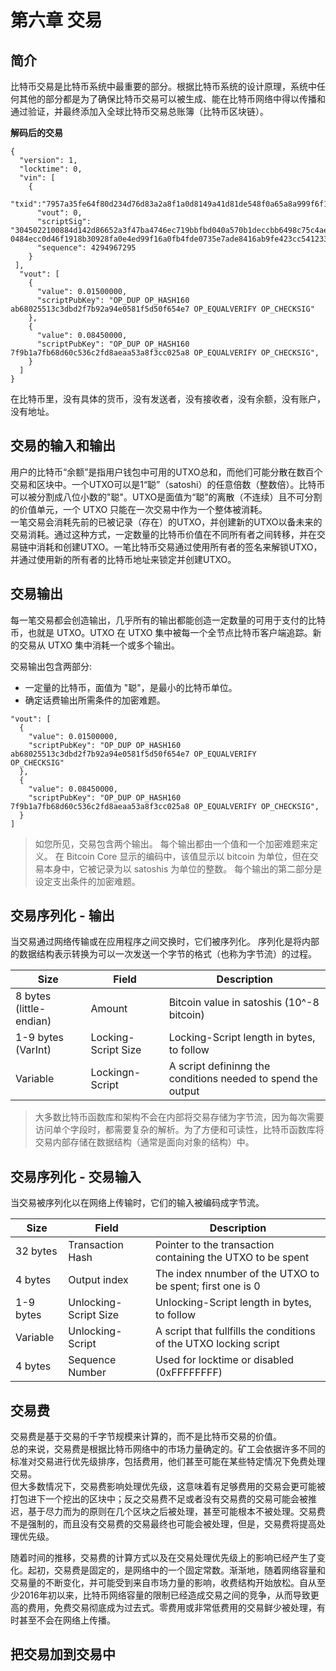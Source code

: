 # 第六章 交易

## 简介

比特币交易是比特币系统中最重要的部分。根据比特币系统的设计原理，系统中任何其他的部分都是为了确保比特币交易可以被生成、能在比特币网络中得以传播和通过验证，并最终添加入全球比特币交易总账簿（比特币区块链）。

**解码后的交易**
```
{
  "version": 1,
  "locktime": 0,
  "vin": [
    {
      "txid":"7957a35fe64f80d234d76d83a2a8f1a0d8149a41d81de548f0a65a8a999f6f18",
      "vout": 0,
      "scriptSig": "3045022100884d142d86652a3f47ba4746ec719bbfbd040a570b1deccbb6498c75c4ae24cb02204b9f039ff08df09cbe9f6addac960298cad530a863ea8f53982c09db8f6e3813[ALL] 0484ecc0d46f1918b30928fa0e4ed99f16a0fb4fde0735e7ade8416ab9fe423cc5412336376789d172787ec3457eee41c04f4938de5cc17b4a10fa336a8d752adf",
      "sequence": 4294967295
    }
 ],
  "vout": [
    {
      "value": 0.01500000,
      "scriptPubKey": "OP_DUP OP_HASH160 ab68025513c3dbd2f7b92a94e0581f5d50f654e7 OP_EQUALVERIFY OP_CHECKSIG"
    },
    {
      "value": 0.08450000,
      "scriptPubKey": "OP_DUP OP_HASH160 7f9b1a7fb68d60c536c2fd8aeaa53a8f3cc025a8 OP_EQUALVERIFY OP_CHECKSIG",
    }
  ]
}
```
在比特币里，没有具体的货币，没有发送者，没有接收者，没有余额，没有账户，没有地址。

## 交易的输入和输出

用户的比特币“余额”是指用户钱包中可用的UTXO总和，而他们可能分散在数百个交易和区块中。一个UTXO可以是1“聪”（satoshi）的任意倍数（整数倍）。比特币可以被分割成八位小数的"聪"。UTXO是面值为“聪”的离散（不连续）且不可分割的价值单元，一个 UTXO 只能在一次交易中作为一个整体被消耗。  
一笔交易会消耗先前的已被记录（存在）的UTXO，并创建新的UTXO以备未来的交易消耗。通过这种方式，一定数量的比特币价值在不同所有者之间转移，并在交易链中消耗和创建UTXO。一笔比特币交易通过使用所有者的签名来解锁UTXO，并通过使用新的所有者的比特币地址来锁定并创建UTXO。

## 交易输出

每一笔交易都会创造输出，几乎所有的输出都能创造一定数量的可用于支付的比特币，也就是 UTXO。UTXO 在 UTXO 集中被每一个全节点比特币客户端追踪。新的交易从 UTXO 集中消耗一个或多个输出。  

交易输出包含两部分:
+ 一定量的比特币，面值为 "聪"，是最小的比特币单位。
+ 确定话费输出所需条件的加密难题。

```
"vout": [
  {
    "value": 0.01500000,
    "scriptPubKey": "OP_DUP OP_HASH160 ab68025513c3dbd2f7b92a94e0581f5d50f654e7 OP_EQUALVERIFY
OP_CHECKSIG"
  },
  {
    "value": 0.08450000,
    "scriptPubKey": "OP_DUP OP_HASH160 7f9b1a7fb68d60c536c2fd8aeaa53a8f3cc025a8 OP_EQUALVERIFY OP_CHECKSIG",
  }
]
```
> 如您所见，交易包含两个输出。 每个输出都由一个值和一个加密难题来定义。 在 Bitcoin Core 显示的编码中，该值显示以 bitcoin 为单位，但在交易本身中，它被记录为以 satoshis 为单位的整数。 每个输出的第二部分是设定支出条件的加密难题。 

## 交易序列化 - 输出

当交易通过网络传输或在应用程序之间交换时，它们被序列化。 序列化是将内部的数据结构表示转换为可以一次发送一个字节的格式（也称为字节流）的过程。

| Size                    | Field               | Description                                                  |
|-------------------------|---------------------|--------------------------------------------------------------|
| 8 bytes (little-endian) | Amount              | Bitcoin value in satoshis (10^-8 bitcoin)                    |
| 1-9 bytes (VarInt)      | Locking-Script Size | Locking-Script length in bytes, to follow                    |
| Variable                | Lockingn-Script     | A script defininng the conditions needed to spend the output |

> 大多数比特币函数库和架构不会在内部将交易存储为字节流，因为每次需要访问单个字段时，都需要复杂的解析。为了方便和可读性，比特币函数库将交易内部存储在数据结构（通常是面向对象的结构）中。

## 交易序列化 - 交易输入

当交易被序列化以在网络上传输时，它们的输入被编码成字节流。

| Size      | Field                 | Description                                                       |
|-----------|-----------------------|-------------------------------------------------------------------|
| 32 bytes  | Transaction Hash      | Pointer to the transaction containing the UTXO to be spent        |
| 4 bytes   | Output index          | The index nnumber of the UTXO to be spent; first one is 0         |
| 1-9 bytes | Unlocking-Script Size | Unlocking-Script length in bytes, to follow                       |
| Variable  | Unlocking-Script      | A script that fullfills the conditions of the UTXO locking script |
| 4 bytes   | Sequence Number       | Used for locktime or disabled (0xFFFFFFFF)                        |

## 交易费

交易费是基于交易的千字节规模来计算的，而不是比特币交易的价值。  
总的来说，交易费是根据比特币网络中的市场力量确定的。矿工会依据许多不同的标准对交易进行优先级排序，包括费用，他们甚至可能在某些特定情况下免费处理交易。  
但大多数情况下，交易费影响处理优先级，这意味着有足够费用的交易会更可能被打包进下一个挖出的区块中；反之交易费不足或者没有交易费的交易可能会被推迟，基于尽力而为的原则在几个区块之后被处理，甚至可能根本不被处理。交易费不是强制的，而且没有交易费的交易最终也可能会被处理，但是，交易费将提高处理优先级。  

随着时间的推移，交易费的计算方式以及在交易处理优先级上的影响已经产生了变化。起初，交易费是固定的，是网络中的一个固定常数。渐渐地，随着网络容量和交易量的不断变化，并可能受到来自市场力量的影响，收费结构开始放松。自从至少2016年初以来，比特币网络容量的限制已经造成交易之间的竞争，从而导致更高的费用，免费交易彻底成为过去式。零费用或非常低费用的交易鲜少被处理，有时甚至不会在网络上传播。  

## 把交易加到交易中






